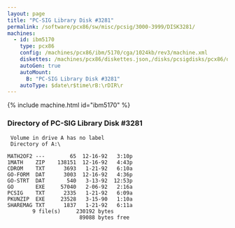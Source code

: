 ```yaml
---
layout: page
title: "PC-SIG Library Disk #3281"
permalink: /software/pcx86/sw/misc/pcsig/3000-3999/DISK3281/
machines:
  - id: ibm5170
    type: pcx86
    config: /machines/pcx86/ibm/5170/cga/1024kb/rev3/machine.xml
    diskettes: /machines/pcx86/diskettes.json,/disks/pcsigdisks/pcx86/diskettes.json
    autoGen: true
    autoMount:
      B: "PC-SIG Library Disk #3281"
    autoType: $date\r$time\rB:\rDIR\r
---
```


{% include machine.html id="ibm5170" %}

### Directory of PC-SIG Library Disk #3281

     Volume in drive A has no label
     Directory of A:\

    MATH2OF2 ---        65  12-16-92   3:10p
    1MATH    ZIP    138151  12-16-92   4:43p
    CDROM    TXT      3693   1-21-92   6:10a
    GO-FORM  DAT      3003  12-16-92   4:36p
    GO-STRT  DAT       540   3-13-92  12:53p
    GO       EXE     57040   2-06-92   2:16a
    PCSIG    TXT      2335   1-21-92   6:09a
    PKUNZIP  EXE     23528   3-15-90   1:10a
    SHAREMAG TXT      1837   1-21-92   6:11a
            9 file(s)     230192 bytes
                           89088 bytes free
